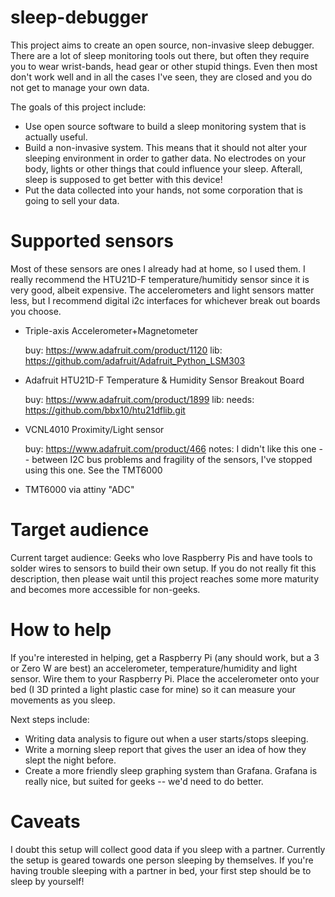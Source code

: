 # sleep-debugger

This project aims to create an open source, non-invasive sleep debugger. There are a lot of sleep monitoring tools out there,
but often they require you to wear wrist-bands, head gear or other stupid things. Even then most don't work well and in all
the cases I've seen, they are closed and you do not get to manage your own data.

The goals of this project include:

- Use open source software to build a sleep monitoring system that is actually useful.
- Build a non-invasive system. This means that it should not alter your sleeping environment in order to gather data. No electrodes 
  on your body, lights or other things that could influence your sleep. Afterall, sleep is supposed to get better with this device!
- Put the data collected into your hands, not some corporation that is going to sell your data.


# Supported sensors

Most of these sensors are ones I already had at home, so I used them. I really recommend the HTU21D-F temperature/humitidy
sensor since it is very good, albeit expensive. The accelerometers and light sensors matter less, but I recommend digital
i2c interfaces for whichever break out boards you choose.

* Triple-axis Accelerometer+Magnetometer 

  buy: https://www.adafruit.com/product/1120 
  lib: https://github.com/adafruit/Adafruit_Python_LSM303

* Adafruit HTU21D-F Temperature & Humidity Sensor Breakout Board 

  buy: https://www.adafruit.com/product/1899 
  lib: 
  needs: https://github.com/bbx10/htu21dflib.git

* VCNL4010 Proximity/Light sensor 
  
  buy: https://www.adafruit.com/product/466
  notes: I didn't like this one -- between I2C bus problems and fragility of the sensors, I've stopped using this one. See the TMT6000 

* TMT6000 via attiny "ADC"


# Target audience

Current target audience: Geeks who love Raspberry Pis and have tools to solder wires to sensors to build their own
setup. If you do not really fit this description, then please wait until this project reaches some more maturity and
becomes more accessible for non-geeks.


# How to help

If you're interested in helping, get a Raspberry Pi (any should work, but a 3 or Zero W are best) an accelerometer,
temperature/humidity and light sensor. Wire them to your Raspberry Pi. Place the accelerometer onto your bed (I 3D printed
a light plastic case for mine) so it can measure your movements as you sleep.

Next steps include:

- Writing data analysis to figure out when a user starts/stops sleeping.
- Write a morning sleep report that gives the user an idea of how they slept the night before.
- Create a more friendly sleep graphing system than Grafana. Grafana is really nice, but suited for geeks -- we'd need to do
better.


# Caveats

I doubt this setup will collect good data if you sleep with a partner. Currently the setup is geared towards one 
person sleeping by themselves. If you're having trouble sleeping with a partner in bed, your first step should be to sleep by
yourself!
